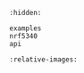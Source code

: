 ```{toctree}
:hidden:

examples
nrf5340
api
```

```{include} ../../README.md
:relative-images:
```
